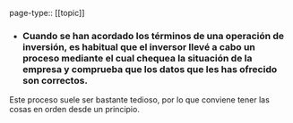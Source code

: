 page-type:: [[topic]]
- ### Cuando se han acordado los términos de una operación de inversión, es habitual que el inversor llevé a cabo un proceso mediante el cual chequea la situación de la empresa y comprueba que los datos que les has ofrecido son correctos.

Este proceso suele ser bastante tedioso, por lo que conviene tener las cosas en orden desde un principio.



